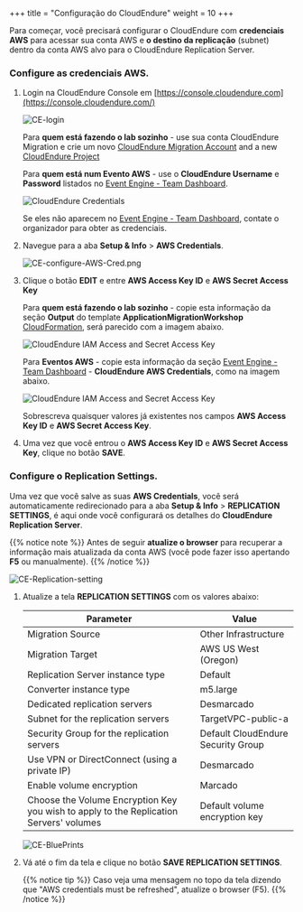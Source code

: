 +++
title = "Configuração do CloudEndure"
weight = 10
+++


Para começar, você precisará configurar o CloudEndure com **credenciais AWS** para acessar sua conta AWS e **o destino da replicação** (subnet) dentro da conta AWS alvo para o CloudEndure Replication Server.

### Configure as credenciais AWS.

1. Login na CloudEndure Console em [https://console.cloudendure.com](https://console.cloudendure.com/)

    ![CE-login](/ce/CE-login.png)

    Para **quem está fazendo o lab sozinho** - use sua conta CloudEndure Migration e crie um novo [CloudEndure Migration Account](https://console.cloudendure.com/#/register/register) and a new <a href="https://docs.cloudendure.com/#Getting_Started_with_CloudEndure/Working_with_Projects/Working_with_Projects.htm#Creating_a_New_Project%3FTocPath%3DNavigation%7CGetting%2520Started%2520with%2520CloudEndure%7CWorking%2520with%2520Projects%7C_____2" target="_blank">CloudEndure Project</a>

    Para **quem está num Evento AWS** - use o **CloudEndure Username** e **Password** listados no <A href="https://dashboard.eventengine.run/dashboard" target="_blank">Event Engine - Team Dashboard</a>.

    ![CloudEndure Credentials](/ce/CE-console-credentials.png)

    Se eles não aparecem no <A href="https://dashboard.eventengine.run/dashboard" target="_blank">Event Engine - Team Dashboard</a>, contate o organizador para obter as credenciais.

2. Navegue para a aba **Setup & Info** > **AWS Credentials**.

    ![CE-configure-AWS-Cred.png](/ce/CE-configure-AWS-Cred.png.png)

3. Clique o botão **EDIT** e entre **AWS Access Key ID** e **AWS Secret Access Key** 
   
    Para **quem está fazendo o lab sozinho** - copie esta informação da seção **Output** do template **ApplicationMigrationWorkshop** <a href="https://us-west-2.console.aws.amazon.com/cloudformation/home?region=us-west-2#/" target="_blank">CloudFormation</a>, será parecido com a imagem abaixo.

    ![CloudEndure IAM Access and Secret Access Key](/ce/ce-self-service-accesskeys.png)

    Para **Eventos AWS** - copie esta informação da seção <A href="https://dashboard.eventengine.run/dashboard" target="_blank">Event Engine - Team Dashboard</a> - **CloudEndure AWS Credentials**, como na imagem abaixo.  

    ![CloudEndure IAM Access and Secret Access Key](/ce/CE-credentials.png)

    Sobrescreva quaisquer valores já existentes nos campos **AWS Access Key ID** e **AWS Secret Access Key**.

4. Uma vez que você entrou o **AWS Access Key ID** e **AWS Secret Access Key**, clique no botão **SAVE**.

### Configure o Replication Settings.

Uma vez que você salve as suas **AWS Credentials**, você será automaticamente redirecionado para a aba **Setup & Info** > **REPLICATION SETTINGS**, é aqui onde você configurará os detalhes do **CloudEndure Replication Server**.

{{% notice note %}}
Antes de seguir **atualize o browser** para recuperar a informação mais atualizada da conta AWS (você pode fazer isso apertando **F5** ou manualmente).
{{% /notice %}}

![CE-Replication-setting](/ce/CE-Replication-setting.png)

1. Atualize a tela **REPLICATION SETTINGS** com os valores abaixo:

    | Parameter                                  | Value                                                        |
    | ------------------------------------------ | ------------------------------------------------------------ |
    | Migration Source                           | Other Infrastructure                                         |
    | Migration Target                           | AWS US West (Oregon)                                         |
    | Replication Server instance type           | Default                                                      |
    | Converter instance type                    | m5.large                                                     |
    | Dedicated replication servers              | Desmarcado                                                    |
    | Subnet for the replication servers         | TargetVPC-public-a |
    | Security Group for the replication servers | Default CloudEndure Security Group                                                     |
    | Use VPN or DirectConnect (using a private IP) | Desmarcado                                                |
    | Enable volume encryption                   | Marcado                                                     |    
    | Choose the Volume Encryption Key you wish to apply to the Replication Servers' volumes | Default volume encryption key  |
    
    ![CE-BluePrints](/ce/ce-blueprint-details.png)

2. Vá até o fim da tela e clique no botão **SAVE REPLICATION SETTINGS**.

    {{% notice tip %}}
Caso veja uma mensagem no topo da tela dizendo que "AWS credentials must be refreshed", atualize o browser (F5).
{{% /notice %}}
